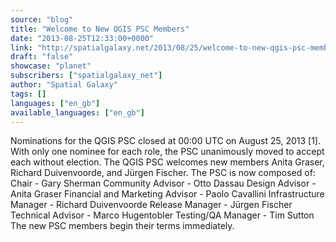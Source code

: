 ```yaml
---
source: "blog"
title: "Welcome to New QGIS PSC Members"
date: "2013-08-25T12:33:00+0000"
link: "http://spatialgalaxy.net/2013/08/25/welcome-to-new-qgis-psc-members/"
draft: "false"
showcase: "planet"
subscribers: ["spatialgalaxy_net"]
author: "Spatial Galaxy"
tags: []
languages: ["en_gb"]
available_languages: ["en_gb"]
---
```


Nominations for the QGIS PSC closed at 00:00 UTC on August 25, 2013 [1].
With only one nominee for each role, the PSC unanimously moved to accept each without election.
The QGIS PSC welcomes new members Anita Graser, Richard Duivenvoorde, and Jürgen Fischer.
The PSC is now composed of:
 Chair - Gary Sherman Community Advisor - Otto Dassau Design Advisor - Anita Graser Financial and Marketing Advisor - Paolo Cavallini Infrastructure Manager - Richard Duivenvoorde Release Manager - Jürgen Fischer Technical Advisor - Marco Hugentobler Testing/QA Manager - Tim Sutton  The new PSC members begin their terms immediately.
